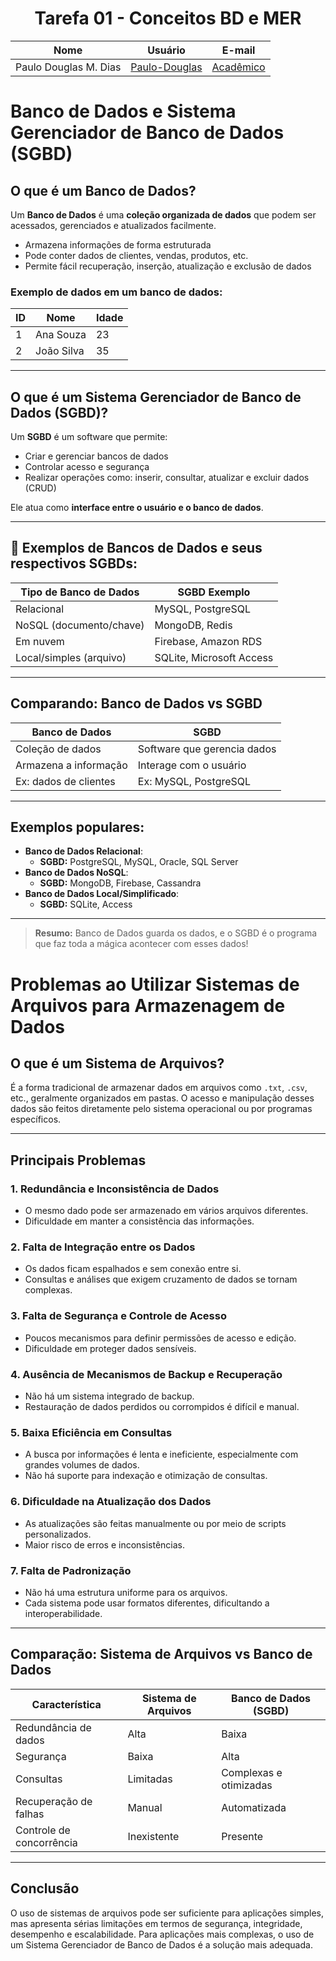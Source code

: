 <h1 align="center">Tarefa 01 - Conceitos BD e MER</h1>

| Nome | Usuário | E-mail |
|------|---------|--------|
| Paulo Douglas M. Dias | [Paulo-Douglas](https://github.com/Paulo-Douglas) | [Acadêmico](paulo.martins.132@ufrn.edu.br) |

# Banco de Dados e Sistema Gerenciador de Banco de Dados (SGBD)

## O que é um Banco de Dados?

Um **Banco de Dados** é uma **coleção organizada de dados** que podem ser acessados, gerenciados e atualizados facilmente.

- Armazena informações de forma estruturada
- Pode conter dados de clientes, vendas, produtos, etc.
- Permite fácil recuperação, inserção, atualização e exclusão de dados

### Exemplo de dados em um banco de dados:

| ID | Nome       | Idade |
|----|------------|-------|
| 1  | Ana Souza  | 23    |
| 2  | João Silva | 35    |

---

## O que é um Sistema Gerenciador de Banco de Dados (SGBD)?

Um **SGBD** é um software que permite:
- Criar e gerenciar bancos de dados
- Controlar acesso e segurança
- Realizar operações como: inserir, consultar, atualizar e excluir dados (CRUD)

Ele atua como **interface entre o usuário e o banco de dados**.

---

## 🧩 Exemplos de Bancos de Dados e seus respectivos SGBDs:

| Tipo de Banco de Dados     | SGBD Exemplo            |
|----------------------------|-------------------------|
| Relacional                 | MySQL, PostgreSQL       |
| NoSQL (documento/chave)    | MongoDB, Redis          |
| Em nuvem                   | Firebase, Amazon RDS    |
| Local/simples (arquivo)    | SQLite, Microsoft Access|

---

## Comparando: Banco de Dados vs SGBD

| Banco de Dados        | SGBD                        |
|-----------------------|-----------------------------|
| Coleção de dados      | Software que gerencia dados |
| Armazena a informação | Interage com o usuário      |
| Ex: dados de clientes | Ex: MySQL, PostgreSQL       |

---

## Exemplos populares:

- **Banco de Dados Relacional**:
  - **SGBD:** PostgreSQL, MySQL, Oracle, SQL Server
- **Banco de Dados NoSQL**:
  - **SGBD:** MongoDB, Firebase, Cassandra
- **Banco de Dados Local/Simplificado**:
  - **SGBD:** SQLite, Access

---

> **Resumo:** Banco de Dados guarda os dados, e o SGBD é o programa que faz toda a mágica acontecer com esses dados!

# Problemas ao Utilizar Sistemas de Arquivos para Armazenagem de Dados

## O que é um Sistema de Arquivos?

É a forma tradicional de armazenar dados em arquivos como `.txt`, `.csv`, etc., geralmente organizados em pastas. O acesso e manipulação desses dados são feitos diretamente pelo sistema operacional ou por programas específicos.

---

## Principais Problemas

### 1. Redundância e Inconsistência de Dados
- O mesmo dado pode ser armazenado em vários arquivos diferentes.
- Dificuldade em manter a consistência das informações.

### 2. Falta de Integração entre os Dados
- Os dados ficam espalhados e sem conexão entre si.
- Consultas e análises que exigem cruzamento de dados se tornam complexas.

### 3. Falta de Segurança e Controle de Acesso
- Poucos mecanismos para definir permissões de acesso e edição.
- Dificuldade em proteger dados sensíveis.

### 4. Ausência de Mecanismos de Backup e Recuperação
- Não há um sistema integrado de backup.
- Restauração de dados perdidos ou corrompidos é difícil e manual.

### 5. Baixa Eficiência em Consultas
- A busca por informações é lenta e ineficiente, especialmente com grandes volumes de dados.
- Não há suporte para indexação e otimização de consultas.

### 6. Dificuldade na Atualização dos Dados
- As atualizações são feitas manualmente ou por meio de scripts personalizados.
- Maior risco de erros e inconsistências.

### 7. Falta de Padronização
- Não há uma estrutura uniforme para os arquivos.
- Cada sistema pode usar formatos diferentes, dificultando a interoperabilidade.

---

## Comparação: Sistema de Arquivos vs Banco de Dados

| Característica               | Sistema de Arquivos    | Banco de Dados (SGBD)    |
|-----------------------------|------------------------|--------------------------|
| Redundância de dados        | Alta                   | Baixa                    |
| Segurança                   | Baixa                  | Alta                     |
| Consultas                   | Limitadas              | Complexas e otimizadas   |
| Recuperação de falhas       | Manual                 | Automatizada             |
| Controle de concorrência    | Inexistente            | Presente                 |

---

## Conclusão

O uso de sistemas de arquivos pode ser suficiente para aplicações simples, mas apresenta sérias limitações em termos de segurança, integridade, desempenho e escalabilidade. Para aplicações mais complexas, o uso de um Sistema Gerenciador de Banco de Dados é a solução mais adequada.
